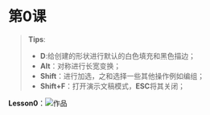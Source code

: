 # 第0课

> **Tips**:
>
> - **D**:给创建的形状进行默认的白色填充和黑色描边；
> - **Alt**：对称进行长宽变换；
> - **Shift**：进行加选，之和选择一些其他操作例如编组；
> - **Shift+F**：打开演示文稿模式，**ESC**将其关闭；

**Lesson0**：![作品](https://gitee.com/zr001/writeimges/raw/master/img/image-20210208224550969.png)